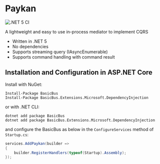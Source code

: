 # Paykan
![.NET 5 CI](https://github.com/mshfzd/BasicBus/workflows/.NET%20Core/badge.svg)


A lightweight and easy to use in-process mediator to implement CQRS

* Written in .NET 5
* No dependencies
* Supports streaming query (IAsyncEnumerable)
* Supports command handling with command result

## Installation and Configuration in ASP.NET Core 

Install with NuGet:

```
Install-Package BasicBus
Install-Package BasicBus.Extensions.Microsoft.DependencyInjection
```

or with .NET CLI:

```
dotnet add package BasicBus
dotnet add package BasicBus.Extensions.Microsoft.DependencyInjection
```

and configure the BasicBus as below in the `ConfigureServices` method of `Startup.cs`:

```c#
services.AddPaykan(builder =>
{
    builder.RegisterHandlers(typeof(Startup).Assembly);
});
```
